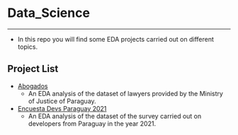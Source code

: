 # Data_Science
---
- In this repo you will find some EDA projects carried out on different topics.

## Project List
* [Abogados](https://github.com/TorrezMN/Data_Science/tree/Abogados)
    - An EDA analysis of the dataset of lawyers provided by the Ministry of Justice of Paraguay.
* [Encuesta Devs Paraguay 2021](https://github.com/TorrezMN/Data_Science/tree/Enc_Devs_Py_2021)
    - An EDA analysis of the dataset of the survey carried out on developers from Paraguay in the year 2021.


